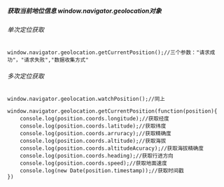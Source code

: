 ##### 获取当前地位信息  window.navigator.geolocation对象

###### 单次定位获取 

``window.navigator.geolocation.getCurrentPosition();//三个参数："请求成功"，"请求失败","数据收集方式"``

###### 多次定位获取

``window.navigator.geolocation.watchPosition();//同上``

```
window.navigator.geolocation.getCurrentPosition(function(position){
    console.log(position.coords.longitude);//获取经度
    console.log(position.coords.latitude);//获取纬度
    console.log(position.coords.arruracy);//获取精确度
    console.log(position.coords.altitude);//获取海拔
    console.log(position.coords.altitudeAcuracy);//获取海拔精确度
    console.log(position.coords.heading);//获取行进方向
    console.log(position.coords.speed);//获取地面速度
    console.log(new Date(position.timestamp));//获取时间戳
})
```

